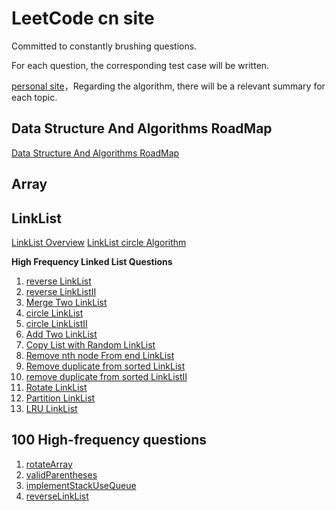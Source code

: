 
# LeetCode cn site

Committed to constantly brushing questions.

For each question, the corresponding test case will be written.

[personal site](https://wangbaoqi.tech/algorithm)，Regarding the algorithm, there will be a relevant summary for each topic.

## Data Structure And Algorithms RoadMap

[Data Structure And Algorithms RoadMap](https://www.processon.com/view/link/6433ef6e242fb51ae70a62f3)

## Array

## LinkList

[LinkList Overview](./src/LinkList/LinkList.md)
[LinkList circle Algorithm]()

**High Frequency Linked List Questions**

1. [reverse LinkList](./src/LinkList/reverseLinkList/)
2. [reverse LinkListII](./src/LinkList/reverseLinkListII/)
3. [Merge Two LinkList](./src/LinkList/mergeTwoLinkList/)
4. [circle LinkList](./src/LinkList/circleLinkList/)
5. [circle LinkListII](./src/LinkList/circleLinkListII/)
6. [Add Two LinkList](./src/LinkList/addTwoNumber/)
7. [Copy List with Random LinkList](./src/LinkList/copyRandomLinkList/)
8. [Remove nth node From end LinkList](./src/LinkList/removeNthFromEnd/)
9. [Remove duplicate from sorted LinkList](./src/LinkList/removeDuplicateSorted/)
10. [remove duplicate from sorted LinkListII]()
11. [Rotate LinkList](./src/LinkList/rotateLinkList/)
12. [Partition LinkList](./src/LinkList/partitionLInkList/)
13. [LRU LinkList]()

## 100 High-frequency questions

1. [rotateArray](./src/Array/rotateArray/)
2. [validParentheses](./src/String/validParentheses/)
3. [implementStackUseQueue](./src/StackQueue/implementStackUseQueue/)
4. [reverseLinkList](./src/LinkList/reverseLinkList/)


